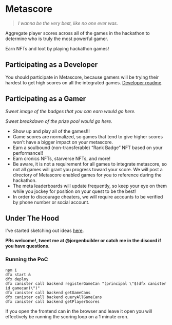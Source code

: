 # Metascore

> *I wanna be the very best, like no one ever was.* 

Aggregate player scores across all of the games in the hackathon to determine who is truly the most powerful gamer.

Earn NFTs and loot by playing hackathon games!

## Participating as a Developer

You should participate in Metascore, because gamers will be trying their hardest to get high scores on all the integrated games. [Developer readme](./docs/developers.md).

## Participating as a Gamer

*Sweet image of the badges that you can earn would go here.*

*Sweet breakdown of the prize pool would go here.*

- Show up and play all of the games!!!
- Game scores are normalized, so games that tend to give higher scores won't have a bigger impact on your metascore.
- Earn a soulbound (non-transferable) “Rank Badge” NFT based on your performance!!
- Earn cronics NFTs, starverse NFTs, and more!
- Be aware, it is not a requirement for all games to integrate metascore, so not all games will grant you progress toward your score. We will post a directory of Metascore enabled games for you to reference during the hackathon.
- The meta leaderboards will update frequently, so keep your eye on them while you jockey for position on your quest to be the best!
- In order to discourage cheaters, we will require accounts to be verified by phone number or social account.

## Under The Hood

I've started sketching out ideas [here](./docs/technical.md).

**PRs welcome!, tweet me at @jorgenbuilder or catch me in the discord if you have questions.** 

### Running the PoC

```shell
npm i
dfx start &
dfx deploy
dfx canister call backend registerGameCan "(principal \"$(dfx canister id gamecan)\")"
dfx canister call backend getGameCans
dfx canister call backend queryAllGameCans
dfx canister call backend getPlayerScores
```

If you open the frontend can in the browser and leave it open you will effectively be running the scoring loop on a 1 minute cron.